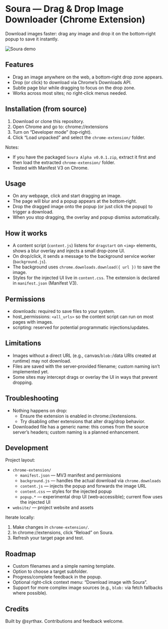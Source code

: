 # Soura — Drag & Drop Image Downloader (Chrome Extension)

Download images faster: drag any image and drop it on the bottom‑right popup to save it instantly.

![Soura demo](https://syrthax.github.io/soura/assets/gdalph1.gif)

## Features

- Drag an image anywhere on the web, a bottom‑right drop zone appears.
- Drop (or click) to download via Chrome’s Downloads API.
- Subtle page blur while dragging to focus on the drop zone.
- Works across most sites; no right‑click menus needed.

## Installation (from source)

1. Download or clone this repository.
2. Open Chrome and go to: chrome://extensions
3. Turn on “Developer mode” (top‑right).
4. Click “Load unpacked” and select the `chrome-extension/` folder.

Notes:
- If you have the packaged `Soura Alpha v0.0.1.zip`, extract it first and then load the extracted `chrome-extension/` folder.
- Tested with Manifest V3 on Chrome.

## Usage

- On any webpage, click and start dragging an image.
- The page will blur and a popup appears at the bottom‑right.
- Drop the dragged image onto the popup (or just click the popup) to trigger a download.
- When you stop dragging, the overlay and popup dismiss automatically.

## How it works

- A content script (`content.js`) listens for `dragstart` on `<img>` elements, shows a blur overlay and injects a small drop‑zone UI.
- On drop/click, it sends a message to the background service worker (`background.js`).
- The background uses `chrome.downloads.download({ url })` to save the image.
- Styles for the injected UI live in `content.css`. The extension is declared in `manifest.json` (Manifest V3).

## Permissions

- downloads: required to save files to your system.
- host_permissions: `<all_urls>` so the content script can run on most pages with images.
- scripting: reserved for potential programmatic injections/updates.

## Limitations

- Images without a direct URL (e.g., canvas/`blob:`/data URIs created at runtime) may not download.
- Files are saved with the server‑provided filename; custom naming isn’t implemented yet.
- Some sites may intercept drags or overlay the UI in ways that prevent dropping.

## Troubleshooting

- Nothing happens on drop:
  - Ensure the extension is enabled in chrome://extensions.
  - Try disabling other extensions that alter drag/drop behavior.
- Downloaded file has a generic name: this comes from the source server’s headers; custom naming is a planned enhancement.

## Development

Project layout:

- `chrome-extension/`
  - `manifest.json` — MV3 manifest and permissions
  - `background.js` — handles the actual download via `chrome.downloads`
  - `content.js` — injects the popup and forwards the image URL
  - `content.css` — styles for the injected popup
  - `popup.*` — experimental drop UI (web‑accessible); current flow uses the injected UI
- `website/` — project website and assets

Iterate locally:

1. Make changes in `chrome-extension/`.
2. In chrome://extensions, click “Reload” on Soura.
3. Refresh your target page and test.

## Roadmap

- Custom filenames and a simple naming template.
- Option to choose a target subfolder.
- Progress/complete feedback in the popup.
- Optional right‑click context menu: “Download image with Soura”.
- Support for more complex image sources (e.g., `blob:` via fetch fallbacks where possible).

## Credits

Built by @syrthax. Contributions and feedback welcome.
